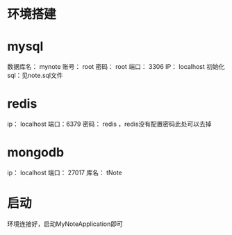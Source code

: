 # 环境搭建
# mysql  
数据库名： mynote
账号： root
密码： root
端口： 3306
IP： localhost
初始化sql：见note.sql文件
# redis
ip： localhost
端口：6379
密码： redis ，redis没有配置密码此处可以去掉
# mongodb
ip： localhost
端口： 27017
库名： tNote
# 启动
环境连接好，启动MyNoteApplication即可